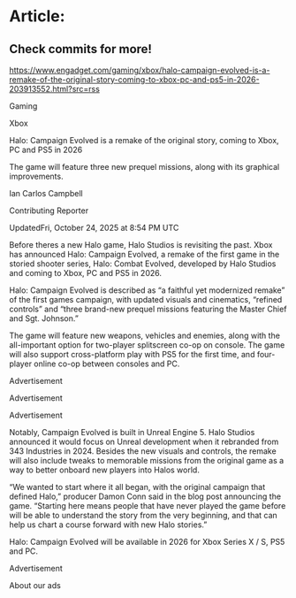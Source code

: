 # Article:

## Check commits for more!
https://www.engadget.com/gaming/xbox/halo-campaign-evolved-is-a-remake-of-the-original-story-coming-to-xbox-pc-and-ps5-in-2026-203913552.html?src=rss

Gaming

Xbox

Halo: Campaign Evolved is a remake of the original story, coming to Xbox, PC and PS5 in 2026

The game will feature three new prequel missions, along with its graphical improvements.

Ian Carlos Campbell

Contributing Reporter

UpdatedFri, October 24, 2025 at 8:54 PM UTC

Before theres a new Halo game, Halo Studios is revisiting the past. Xbox has announced Halo: Campaign Evolved, a remake of the first game in the storied shooter series, Halo: Combat Evolved, developed by Halo Studios and coming to Xbox, PC and PS5 in 2026.

Halo: Campaign Evolved is described as “a faithful yet modernized remake” of the first games campaign, with updated visuals and cinematics, “refined controls” and “three brand-new prequel missions featuring the Master Chief and Sgt. Johnson.”

The game will feature new weapons, vehicles and enemies, along with the all-important option for two-player splitscreen co-op on console. The game will also support cross-platform play with PS5 for the first time, and four-player online co-op between consoles and PC.

Advertisement

Advertisement

Advertisement

Notably, Campaign Evolved is built in Unreal Engine 5. Halo Studios announced it would focus on Unreal development when it rebranded from 343 Industries in 2024. Besides the new visuals and controls, the remake will also include tweaks to memorable missions from the original game as a way to better onboard new players into Halos world.

“We wanted to start where it all began, with the original campaign that defined Halo,” producer Damon Conn said in the blog post announcing the game. “Starting here means people that have never played the game before will be able to understand the story from the very beginning, and that can help us chart a course forward with new Halo stories.”

Halo: Campaign Evolved will be available in 2026 for Xbox Series X / S, PS5 and PC.

Advertisement

About our ads